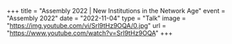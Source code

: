 +++
title = "Assembly 2022 | New Institutions in the Network Age"
event = "Assembly 2022"
date = "2022-11-04"
type = "Talk"
image = "https://img.youtube.com/vi/Srl9tHz9OQA/0.jpg"
url = "https://www.youtube.com/watch?v=Srl9tHz9OQA"
+++
